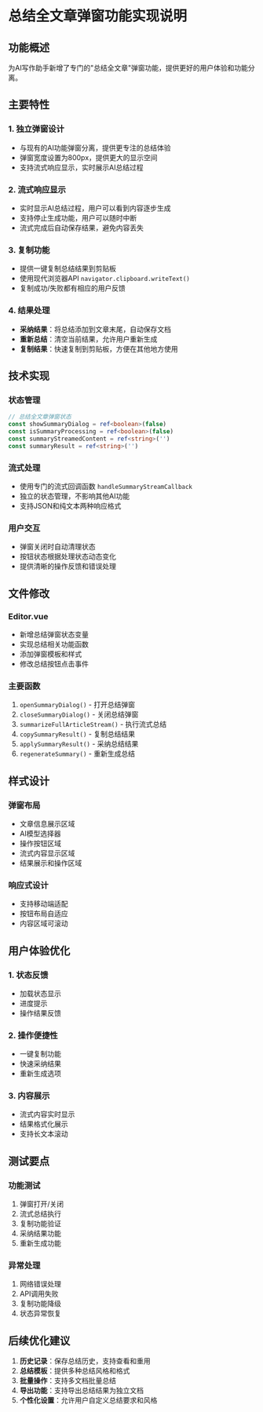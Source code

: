 # 总结全文章弹窗功能实现说明

## 功能概述

为AI写作助手新增了专门的"总结全文章"弹窗功能，提供更好的用户体验和功能分离。

## 主要特性

### 1. 独立弹窗设计
- 与现有的AI功能弹窗分离，提供更专注的总结体验
- 弹窗宽度设置为800px，提供更大的显示空间
- 支持流式响应显示，实时展示AI总结过程

### 2. 流式响应显示
- 实时显示AI总结过程，用户可以看到内容逐步生成
- 支持停止生成功能，用户可以随时中断
- 流式完成后自动保存结果，避免内容丢失

### 3. 复制功能
- 提供一键复制总结结果到剪贴板
- 使用现代浏览器API `navigator.clipboard.writeText()`
- 复制成功/失败都有相应的用户反馈

### 4. 结果处理
- **采纳结果**：将总结添加到文章末尾，自动保存文档
- **重新总结**：清空当前结果，允许用户重新生成
- **复制结果**：快速复制到剪贴板，方便在其他地方使用

## 技术实现

### 状态管理
```typescript
// 总结全文章弹窗状态
const showSummaryDialog = ref<boolean>(false)
const isSummaryProcessing = ref<boolean>(false)
const summaryStreamedContent = ref<string>('')
const summaryResult = ref<string>('')
```

### 流式处理
- 使用专门的流式回调函数 `handleSummaryStreamCallback`
- 独立的状态管理，不影响其他AI功能
- 支持JSON和纯文本两种响应格式

### 用户交互
- 弹窗关闭时自动清理状态
- 按钮状态根据处理状态动态变化
- 提供清晰的操作反馈和错误处理

## 文件修改

### Editor.vue
- 新增总结弹窗状态变量
- 实现总结相关功能函数
- 添加弹窗模板和样式
- 修改总结按钮点击事件

### 主要函数
1. `openSummaryDialog()` - 打开总结弹窗
2. `closeSummaryDialog()` - 关闭总结弹窗
3. `summarizeFullArticleStream()` - 执行流式总结
4. `copySummaryResult()` - 复制总结结果
5. `applySummaryResult()` - 采纳总结结果
6. `regenerateSummary()` - 重新生成总结

## 样式设计

### 弹窗布局
- 文章信息展示区域
- AI模型选择器
- 操作按钮区域
- 流式内容显示区域
- 结果展示和操作区域

### 响应式设计
- 支持移动端适配
- 按钮布局自适应
- 内容区域可滚动

## 用户体验优化

### 1. 状态反馈
- 加载状态显示
- 进度提示
- 操作结果反馈

### 2. 操作便捷性
- 一键复制功能
- 快速采纳结果
- 重新生成选项

### 3. 内容展示
- 流式内容实时显示
- 结果格式化展示
- 支持长文本滚动

## 测试要点

### 功能测试
1. 弹窗打开/关闭
2. 流式总结执行
3. 复制功能验证
4. 采纳结果功能
5. 重新生成功能

### 异常处理
1. 网络错误处理
2. API调用失败
3. 复制功能降级
4. 状态异常恢复

## 后续优化建议

1. **历史记录**：保存总结历史，支持查看和重用
2. **总结模板**：提供多种总结风格和格式
3. **批量操作**：支持多文档批量总结
4. **导出功能**：支持导出总结结果为独立文档
5. **个性化设置**：允许用户自定义总结要求和风格 